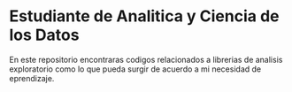 # Estudiante de Analitica y Ciencia de los Datos
En este repositorio encontraras codigos relacionados a librerias de analisis exploratorio como lo que pueda surgir de acuerdo a mi necesidad de eprendizaje. 
